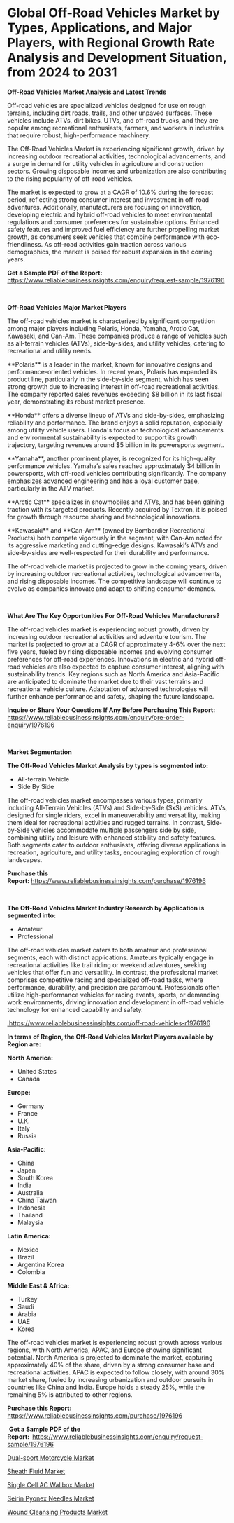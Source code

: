 <p><h1>Global Off-Road Vehicles Market by Types, Applications, and Major Players, with Regional Growth Rate Analysis and Development Situation, from 2024 to 2031</h1></p><p><strong>Off-Road Vehicles Market Analysis and Latest Trends</strong></p>
<p><p>Off-road vehicles are specialized vehicles designed for use on rough terrains, including dirt roads, trails, and other unpaved surfaces. These vehicles include ATVs, dirt bikes, UTVs, and off-road trucks, and they are popular among recreational enthusiasts, farmers, and workers in industries that require robust, high-performance machinery.</p><p>The Off-Road Vehicles Market is experiencing significant growth, driven by increasing outdoor recreational activities, technological advancements, and a surge in demand for utility vehicles in agriculture and construction sectors. Growing disposable incomes and urbanization are also contributing to the rising popularity of off-road vehicles. </p><p>The market is expected to grow at a CAGR of 10.6% during the forecast period, reflecting strong consumer interest and investment in off-road adventures. Additionally, manufacturers are focusing on innovation, developing electric and hybrid off-road vehicles to meet environmental regulations and consumer preferences for sustainable options. Enhanced safety features and improved fuel efficiency are further propelling market growth, as consumers seek vehicles that combine performance with eco-friendliness. As off-road activities gain traction across various demographics, the market is poised for robust expansion in the coming years.</p></p>
<p><strong>Get a Sample PDF of the Report:&nbsp;</strong> <a href="https://www.reliablebusinessinsights.com/enquiry/request-sample/1976196?utm_campaign=63&utm_medium=2&utm_source=Github&utm_content=ia&utm_term=04112024&utm_id=off-road-vehicles">https://www.reliablebusinessinsights.com/enquiry/request-sample/1976196</a></p>
<p>&nbsp;</p>
<p><strong>Off-Road Vehicles Major Market Players</strong></p>
<p><p>The off-road vehicles market is characterized by significant competition among major players including Polaris, Honda, Yamaha, Arctic Cat, Kawasaki, and Can-Am. These companies produce a range of vehicles such as all-terrain vehicles (ATVs), side-by-sides, and utility vehicles, catering to recreational and utility needs.</p><p>**Polaris** is a leader in the market, known for innovative designs and performance-oriented vehicles. In recent years, Polaris has expanded its product line, particularly in the side-by-side segment, which has seen strong growth due to increasing interest in off-road recreational activities. The company reported sales revenues exceeding $8 billion in its last fiscal year, demonstrating its robust market presence.</p><p>**Honda** offers a diverse lineup of ATVs and side-by-sides, emphasizing reliability and performance. The brand enjoys a solid reputation, especially among utility vehicle users. Honda's focus on technological advancements and environmental sustainability is expected to support its growth trajectory, targeting revenues around $5 billion in its powersports segment.</p><p>**Yamaha**, another prominent player, is recognized for its high-quality performance vehicles. Yamaha’s sales reached approximately $4 billion in powersports, with off-road vehicles contributing significantly. The company emphasizes advanced engineering and has a loyal customer base, particularly in the ATV market.</p><p>**Arctic Cat** specializes in snowmobiles and ATVs, and has been gaining traction with its targeted products. Recently acquired by Textron, it is poised for growth through resource sharing and technological innovations.</p><p>**Kawasaki** and **Can-Am** (owned by Bombardier Recreational Products) both compete vigorously in the segment, with Can-Am noted for its aggressive marketing and cutting-edge designs. Kawasaki’s ATVs and side-by-sides are well-respected for their durability and performance.</p><p>The off-road vehicle market is projected to grow in the coming years, driven by increasing outdoor recreational activities, technological advancements, and rising disposable incomes. The competitive landscape will continue to evolve as companies innovate and adapt to shifting consumer demands.</p></p>
<p>&nbsp;</p>
<p><strong>What Are The Key Opportunities For Off-Road Vehicles Manufacturers?</strong></p>
<p><p>The off-road vehicles market is experiencing robust growth, driven by increasing outdoor recreational activities and adventure tourism. The market is projected to grow at a CAGR of approximately 4-6% over the next five years, fueled by rising disposable incomes and evolving consumer preferences for off-road experiences. Innovations in electric and hybrid off-road vehicles are also expected to capture consumer interest, aligning with sustainability trends. Key regions such as North America and Asia-Pacific are anticipated to dominate the market due to their vast terrains and recreational vehicle culture. Adaptation of advanced technologies will further enhance performance and safety, shaping the future landscape.</p></p>
<p><strong>Inquire or Share Your Questions If Any Before Purchasing This Report:</strong> <a href="https://www.reliablebusinessinsights.com/enquiry/pre-order-enquiry/1976196?utm_campaign=63&utm_medium=2&utm_source=Github&utm_content=ia&utm_term=04112024&utm_id=off-road-vehicles">https://www.reliablebusinessinsights.com/enquiry/pre-order-enquiry/1976196</a></p>
<p>&nbsp;</p>
<p><strong>Market Segmentation</strong></p>
<p><strong>The Off-Road Vehicles Market Analysis by types is segmented into:</strong></p>
<p><ul><li>All-terrain Vehicle</li><li>Side By Side</li></ul></p>
<p><p>The off-road vehicles market encompasses various types, primarily including All-Terrain Vehicles (ATVs) and Side-by-Side (SxS) vehicles. ATVs, designed for single riders, excel in maneuverability and versatility, making them ideal for recreational activities and rugged terrains. In contrast, Side-by-Side vehicles accommodate multiple passengers side by side, combining utility and leisure with enhanced stability and safety features. Both segments cater to outdoor enthusiasts, offering diverse applications in recreation, agriculture, and utility tasks, encouraging exploration of rough landscapes.</p></p>
<p><strong>Purchase this Report:&nbsp;</strong><a href="https://www.reliablebusinessinsights.com/purchase/1976196?utm_campaign=63&utm_medium=2&utm_source=Github&utm_content=ia&utm_term=04112024&utm_id=off-road-vehicles">https://www.reliablebusinessinsights.com/purchase/1976196</a></p>
<p>&nbsp;</p>
<p><strong>The Off-Road Vehicles Market Industry Research by Application is segmented into:</strong></p>
<p><ul><li>Amateur</li><li>Professional</li></ul></p>
<p><p>The off-road vehicles market caters to both amateur and professional segments, each with distinct applications. Amateurs typically engage in recreational activities like trail riding or weekend adventures, seeking vehicles that offer fun and versatility. In contrast, the professional market comprises competitive racing and specialized off-road tasks, where performance, durability, and precision are paramount. Professionals often utilize high-performance vehicles for racing events, sports, or demanding work environments, driving innovation and development in off-road vehicle technology for enhanced capability and safety.</p></p>
<p><a href="https://www.reliablebusinessinsights.com/off-road-vehicles-r1976196?utm_campaign=63&utm_medium=2&utm_source=Github&utm_content=ia&utm_term=04112024&utm_id=off-road-vehicles">&nbsp;https://www.reliablebusinessinsights.com/off-road-vehicles-r1976196</a></p>
<p><strong>In terms of Region, the Off-Road Vehicles Market Players available by Region are:</strong></p>
<p>
    <p> <strong> North America: </strong>
        <ul>
            <li>United States</li>
            <li>Canada</li>
        </ul>
        </p> 
    <p> <strong> Europe: </strong>
        <ul>
            <li>Germany</li>
            <li>France</li>
            <li>U.K.</li>
            <li>Italy</li>
            <li>Russia</li>
        </ul>
        </p> 
    <p> <strong> Asia-Pacific: </strong>
        <ul>
            <li>China</li>
            <li>Japan</li>
            <li>South Korea</li>
            <li>India</li>
            <li>Australia</li>
            <li>China Taiwan</li>
            <li>Indonesia</li>
            <li>Thailand</li>
            <li>Malaysia</li>
        </ul>
        </p> 
    <p> <strong> Latin America: </strong>
        <ul>
            <li>Mexico</li>
            <li>Brazil</li>
            <li>Argentina Korea</li>
            <li>Colombia</li>
        </ul>
        </p> 
    <p> <strong> Middle East & Africa: </strong>
        <ul>
            <li>Turkey</li>
            <li>Saudi</li>
            <li>Arabia</li>
            <li>UAE</li>
            <li>Korea</li>
        </ul>
    </p>
    </p>
<p><p>The off-road vehicles market is experiencing robust growth across various regions, with North America, APAC, and Europe showing significant potential. North America is projected to dominate the market, capturing approximately 40% of the share, driven by a strong consumer base and recreational activities. APAC is expected to follow closely, with around 30% market share, fueled by increasing urbanization and outdoor pursuits in countries like China and India. Europe holds a steady 25%, while the remaining 5% is attributed to other regions.</p></p>
<p><strong>Purchase this Report: </strong><a href="https://www.reliablebusinessinsights.com/purchase/1976196?utm_campaign=63&utm_medium=2&utm_source=Github&utm_content=ia&utm_term=04112024&utm_id=off-road-vehicles">https://www.reliablebusinessinsights.com/purchase/1976196</a></p>
<p>&nbsp;<strong>Get a Sample PDF of the Report:&nbsp;&nbsp;</strong><a href="https://www.reliablebusinessinsights.com/enquiry/request-sample/1976196?utm_campaign=63&utm_medium=2&utm_source=Github&utm_content=ia&utm_term=04112024&utm_id=off-road-vehicles">https://www.reliablebusinessinsights.com/enquiry/request-sample/1976196</a></p>
<p><strong></strong></p>
<p><p><a href="https://github.com/maq4brod/Market-Research-Report-List-1/blob/main/dual-sport-motorcycle-market.md?utm_campaign=63&utm_medium=2&utm_source=Github&utm_content=ia&utm_term=04112024&utm_id=off-road-vehicles">Dual-sport Motorcycle Market</a></p><p><a href="https://issuu.com/reportprime-2/docs/sheath-fluid-market-size-2030.pptx_d9dbb0d37c540f?utm_campaign=63&utm_medium=2&utm_source=Github&utm_content=ia&utm_term=04112024&utm_id=off-road-vehicles">Sheath Fluid Market</a></p><p><a href="https://github.com/rovj3gerson/Market-Research-Report-List-1/blob/main/single-cell-ac-wallbox-market.md?utm_campaign=63&utm_medium=2&utm_source=Github&utm_content=ia&utm_term=04112024&utm_id=off-road-vehicles">Single Cell AC Wallbox Market</a></p><p><a href="https://issuu.com/reportprime-2/docs/seirin-pyonex-needles-market-size-2_c2d8736f12a341?utm_campaign=63&utm_medium=2&utm_source=Github&utm_content=ia&utm_term=04112024&utm_id=off-road-vehicles">Seirin Pyonex Needles Market</a></p><p><a href="https://issuu.com/reportprime-2/docs/wound-cleansing-products-market-siz_23a9efd5597377?utm_campaign=63&utm_medium=2&utm_source=Github&utm_content=ia&utm_term=04112024&utm_id=off-road-vehicles">Wound Cleansing Products Market</a></p></p>